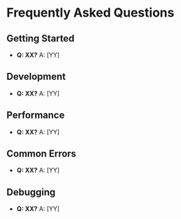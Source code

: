 # Frequently Asked Questions

## Getting Started

- **Q: XX?** A: [YY]

## Development

- **Q: XX?** A: [YY]

## Performance

- **Q: XX?** A: [YY]

## Common Errors

- **Q: XX?** A: [YY]

## Debugging

- **Q: XX?** A: [YY]
